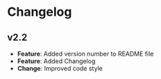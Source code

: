 # Changelog

## v2.2
* **Feature**: Added version number to README file
* **Feature**: Added Changelog
* **Change**: Improved code style
